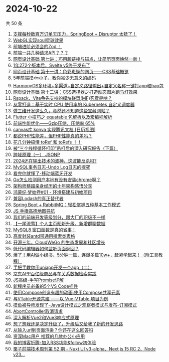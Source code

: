 # 2024-10-22

共 50 条

<!-- BEGIN JUEJIN -->
<!-- 最后更新时间 2024-10-22 01:13:16 +0800 -->
1. [支撑每秒数百万订单无压力，SpringBoot + Disruptor 太猛了！](https://juejin.cn/post/7425490894901510195)
1. [WebGL实现soul星球效果](https://juejin.cn/post/7425249244850913280)
1. [前端进阶必须会的Zod ！](https://juejin.cn/post/7426923218952847412)
1. [前端一共几种请求API？？？](https://juejin.cn/post/7427265723947237376)
1. [网页设计基础 第七讲：巧用超链接与锚点，让简历页面焕然一新！](https://juejin.cn/post/7427046474406281255)
1. [1年272个版本后，Svelte v5终于发布了](https://juejin.cn/post/7427005299641761842)
1. [网页设计基础 第十一讲：色彩斑斓的网页——CSS基础概览](https://juejin.cn/post/7427405916695380031)
1. [5年前端摸🐟小子，教你减少无意义的编码](https://juejin.cn/post/7427400534908223497)
1. [HarmonyOS多环境+多渠道+自定义路径输出+自定义名称一键打app和hap包](https://juejin.cn/post/7427050728719368202)
1. [网页设计基础 第十二讲：CSS选择器之打造动态图片跑马灯效果](https://juejin.cn/post/7427044452018044963)
1. [Rspack、Vite争先支持的模块联盟(MF)究竟是啥？](https://juejin.cn/post/7427173759713296393)
1. [从零打造：基于实时 CPU 使用率的 Kubernetes 自定义调度器](https://juejin.cn/post/7427399875236528191)
1. [做三维开发这么久，竟然还不知道这些宝藏网站？](https://juejin.cn/post/7427455855971450916)
1. [Flutter 小技巧之 equatable 包解析以及宏编程解析](https://juejin.cn/post/7427468776994422803)
1. [前端性能优化——Gzip压缩，压缩率 65%](https://juejin.cn/post/7426886728060059683)
1. [canvas库 konva 实现腾讯文档 [日历视图]](https://juejin.cn/post/7427279593503195170)
1. [都说PHP性能差，但PHP性能真的差吗？](https://juejin.cn/post/7427455855941976076)
1. [花几分钟搞懂 toRef  和  toRefs ！！](https://juejin.cn/post/7427046474407411751)
1. [被“三个线程循环打印”吊打后的深入研究报告（下篇）](https://juejin.cn/post/7426298186791534603)
1. [跨域原理（一） JSONP](https://juejin.cn/post/7426694236358639627)
1. [2024还在输出技术的波神，这波能反杀吗?](https://juejin.cn/post/7427173759713312777)
1. [MySQL事务日志-Undo Log日志的探究](https://juejin.cn/post/7426566685929685030)
1. [看完你就懂了-移动端蓝牙开发](https://juejin.cn/post/7427340152819040294)
1. [Go怎么检测用户本地有没有安装chrome啊？](https://juejin.cn/post/7426994375057014836)
1. [架构师蔡超亲身经历的十年架构感悟分享](https://juejin.cn/post/7426916970662215690)
1. [鸿蒙纪·梦始卷#01 - 环境搭建与初始项目](https://juejin.cn/post/7427455855971008548)
1. [兼容Lodash的真正替代者](https://juejin.cn/post/7427303617114406950)
1. [Spring Boot + RabbitMQ：轻松掌握五种基本工作模式](https://juejin.cn/post/7426587845349015593)
1. [JS 手撸高德地图导航](https://juejin.cn/post/7427141349483757595)
1. [我们的前端开发等级划分，跟大厂的职级不一样](https://juejin.cn/post/7427303617114505254)
1. [【一尾流莺】个人主页船新升级，新增群聊数据](https://juejin.cn/post/7427836936117321779)
1. [MySQL8 窗口函数是真的省事！](https://juejin.cn/post/7426765897326149658)
1. [高度封装antd带通用搜索类表格](https://juejin.cn/post/7427012657159290917)
1. [开源三年，CloudWeGo 的生态发展和社区增长](https://juejin.cn/post/7419728124341223478)
1. [低代码编辑器如何监听页面返回？](https://juejin.cn/post/7426765897325117466)
1. [爆了！用AI做小绿书，5分钟一篇，连爆多篇10w+，赶紧学起来！（附工具教程）](https://juejin.cn/post/7426675172918853686)
1. [手把手教你用uniapp开发一个app（二）](https://juejin.cn/post/7426914011558952986)
1. [京东APP百亿级商品与车关系数据检索实践](https://juejin.cn/post/7426697740593971252)
1. [JS高级-手写Promise详解](https://juejin.cn/post/7426319570813075475)
1. [新程序员必备的5个VS Code插件](https://juejin.cn/post/7426999391654592521)
1. [使用Compose创造有趣的动画:使用Compose共享元素](https://juejin.cn/post/7426926600422768666)
1. [与VTable开源共建 ——以 Vue-VTable 项目为例](https://juejin.cn/post/7427354018715336715)
1. [摸鱼被导师发现了-Java设计模式之观察者模式与发布-订阅模式](https://juejin.cn/post/7426954878681677858)
1. [AbortController取消请求](https://juejin.cn/post/7426947654775177251)
1. [深入解析Vue2和Vue3响应式原理](https://juejin.cn/post/7426918825231761419)
1. [想了想我还是决定升级了，升级后又给我了新的开发思路](https://juejin.cn/post/7427340152819105830)
1. [从输入url到页面渲染？你还在这么回答吗](https://juejin.cn/post/7426994375056130100)
1. [资深Mac用户 推荐的几款办公小应用](https://juejin.cn/post/7426952817329717289)
1. [我的博客折腾-加入RSS功能&follow初体验](https://juejin.cn/post/7427716964368597001)
1. [栗子前端技术周刊第 52 期 - Nuxt UI v3-alpha、Next.js 15 RC 2、Node v23...](https://juejin.cn/post/7427340152819073062)
<!-- END JUEJIN -->